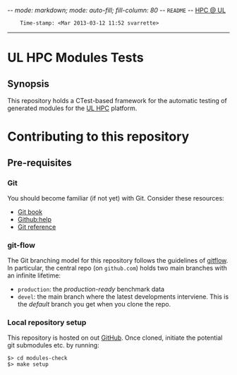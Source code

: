 -*- mode: markdown; mode: auto-fill; fill-column: 80 -*-
`README` -- [HPC @ UL](http://hpc.uni.lu)

        Time-stamp: <Mar 2013-03-12 11:52 svarrette>

-------------------

# UL HPC Modules Tests

## Synopsis

This repository holds a CTest-based framework for the automatic testing of
generated modules for the [UL HPC](https://hpc.uni.lu) platform. 

# Contributing to this repository 

## Pre-requisites

### Git

You should become familiar (if not yet) with Git. Consider these resources:

* [Git book](http://book.git-scm.com/index.html)
* [Github:help](http://help.github.com/mac-set-up-git/)
* [Git reference](http://gitref.org/)

### git-flow

The Git branching model for this repository follows the guidelines of [gitflow](http://nvie.com/posts/a-successful-git-branching-model/).
In particular, the central repo (on `github.com`) holds two main branches with an infinite lifetime:

* `production`: the *production-ready* benchmark data 
* `devel`: the main branch where the latest developments interviene. This is
  the *default* branch you get when you clone the repo.

### Local repository setup

This repository is hosted on out [GitHub](https://github.com/ULHPC/modules-check).
Once cloned, initiate the potential git submodules etc. by running: 

    $> cd modules-check 
    $> make setup
